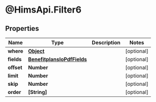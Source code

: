 # @HimsApi.Filter6

## Properties

Name | Type | Description | Notes
------------ | ------------- | ------------- | -------------
**where** | [**Object**](.md) |  | [optional] 
**fields** | [**BenefitplansIoPdfFields**](BenefitplansIoPdfFields.md) |  | [optional] 
**offset** | **Number** |  | [optional] 
**limit** | **Number** |  | [optional] 
**skip** | **Number** |  | [optional] 
**order** | **[String]** |  | [optional] 


